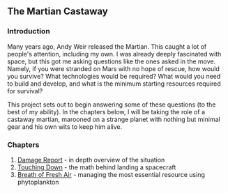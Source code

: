 ## The Martian Castaway

### Introduction

Many years ago, Andy Weir released the Martian.  This caught a lot of people's attention, including my own.  I was already deeply fascinated with space, but this got me asking questions like the ones asked in the move.  Namely, if you were stranded on Mars with no hope of rescue, how would you survive?  What technologies would be required?  What would you need to build and develop, and what is the minimum starting resources required for survival?

This project sets out to begin answering some of these questions (to the best of my ability).  In the chapters below, I will be taking the role of a castaway martian, marooned on a strange planet with nothing but minimal gear and his own wits to keep him alive.

### Chapters

1. [Damage Report](intro.md) - in depth overview of the situation
2. [Touching Down](landing.md) - the math behind landing a spacecraft
3. [Breath of Fresh Air](makingair.md) - managing the most essential resource using phytoplankton

